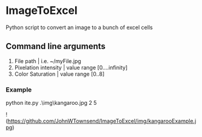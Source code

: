 # ImageToExcel
Python script to convert an image to a bunch of excel cells

## Command line arguments

1. File path | i.e. ~/myFile.jpg
2. Pixelation intensity | value range [0....infinity]
3. Color Saturation |  value range [0..8]

### Example
  python ite.py .\img\kangaroo.jpg 2 5

!(https://github.com/JohnWTownsend/ImageToExcel/img/kangarooExample.jpg)
